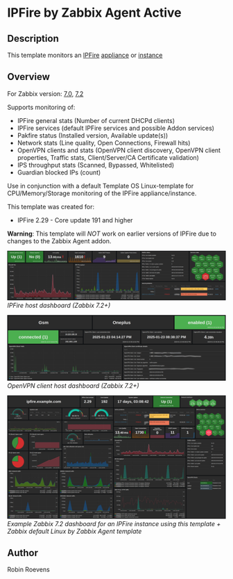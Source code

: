 # IPFire by Zabbix Agent Active

## Description

This template monitors an [IPFire](https://www.ipfire.org/) [appliance](https://www.lightningwirelabs.com/products/ipfire/appliances) or [instance](https://www.ipfire.org/download)

## Overview

For Zabbix version: [7.0](./7.0/), [7.2](./7.2/)

Supports monitoring of:
- IPFire general stats (Number of current DHCPd clients)
- IPFire services (default IPFire services and possible Addon services)
- Pakfire status (Installed version, Available update(s))
- Network stats (Line quality, Open Connections, Firewall hits)
- OpenVPN clients and stats (OpenVPN client discovery, OpenVPN client properties, Traffic stats, Client/Server/CA Certificate validation)
- IPS throughput stats (Scanned, Bypassed, Whitelisted)
- Guardian blocked IPs (count)

Use in conjunction with a default Template OS Linux-template for CPU/Memory/Storage monitoring of the IPFire appliance/instance.

This template was created for:

- IPFire 2.29 - Core update 191 and higher

**Warning**: This template will *NOT* work on earlier versions of IPFire due to changes to the Zabbix Agent addon.

![Zabbix 7.0 IPFire host dashboard](./images/IPFire_Zabbix_Host_Dashboard.png)
*IPFire host dashboard (Zabbix 7.2+)*

![Zabbix 7.0 OpenVPN Client host dashboard](./images/IPFire_OpenVPNClient_Host_Dashboard.png)
*OpenVPN client host dashboard (Zabbix 7.2+)*

![image info](./images/IPFire_Zabbix_Dashboard.png)
*Example Zabbix 7.2 dashboard for an IPFire instance using this template + Zabbix default Linux by Zabbix Agent template*

## Author

Robin Roevens
